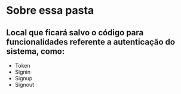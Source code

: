 # Sobre essa pasta

## Local que ficará salvo o código para funcionalidades referente a autenticação do sistema, como:

- Token
- Signin
- Signup
- Signout